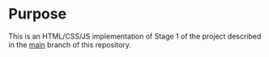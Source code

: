 # Purpose

This is an HTML/CSS/JS implementation of Stage 1 of the project described in the [main](https://github.com/tmetcalfe89/tim-pokedex) branch of this repository.
